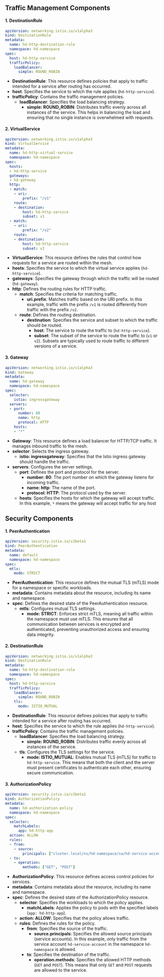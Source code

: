 ## Traffic Management Components

#### 1. DestinationRule

```yaml
apiVersion: networking.istio.io/v1alpha3
kind: DestinationRule
metadata:
  name: hd-http-destination-rule
  namespace: hd-namespace
spec:
  host: hd-http-service
  trafficPolicy:
    loadBalancer:
      simple: ROUND_ROBIN

```

-   **DestinationRule**: This resource defines policies that apply to traffic intended for a service after routing has occurred.
-   **host**: Specifies the service to which the rule applies (`hd-http-service`).
-   **trafficPolicy**: Contains the traffic management policies.
    -   **loadBalancer**: Specifies the load balancing strategy.
        -   **simple: ROUND_ROBIN**: Distributes traffic evenly across all instances of the service. This helps in balancing the load and ensuring that no single instance is overwhelmed with requests.

#### 2. VirtualService

```yaml
apiVersion: networking.istio.io/v1alpha3
kind: VirtualService
metadata:
  name: hd-http-virtual-service
  namespace: hd-namespace
spec:
  hosts:
  - hd-http-service
  gateways:
  - hd-gateway
  http:
  - match:
    - uri:
        prefix: "/v1"
    route:
    - destination:
        host: hd-http-service
        subset: v1
  - match:
    - uri:
        prefix: "/v2"
    route:
    - destination:
        host: hd-http-service
        subset: v2

```

-   **VirtualService**: This resource defines the rules that control how requests for a service are routed within the mesh.
-   **hosts**: Specifies the service to which the virtual service applies (`hd-http-service`).
-   **gateways**: Specifies the gateway through which the traffic will be routed (`hd-gateway`).
-   **http**: Defines the routing rules for HTTP traffic.
    -   **match**: Specifies the criteria for matching traffic.
        -   **uri.prefix**: Matches traffic based on the URI prefix. In this example, traffic with the prefix  `/v1`  is routed differently from traffic with the prefix  `/v2`.
    -   **route**: Defines the routing destination.
        -   **destination**: Specifies the service and subset to which the traffic should be routed.
            -   **host**: The service to route the traffic to (`hd-http-service`).
            -   **subset**: The subset of the service to route the traffic to (`v1`  or  `v2`). Subsets are typically used to route traffic to different versions of a service.

#### 3. Gateway

```yaml
apiVersion: networking.istio.io/v1alpha3
kind: Gateway
metadata:
  name: hd-gateway
  namespace: hd-namespace
spec:
  selector:
    istio: ingressgateway
  servers:
  - port:
      number: 80
      name: http
      protocol: HTTP
    hosts:
    - "*"

```

-   **Gateway**: This resource defines a load balancer for HTTP/TCP traffic. It manages inbound traffic to the mesh.
-   **selector**: Selects the ingress gateway.
    -   **istio: ingressgateway**: Specifies that the Istio ingress gateway should handle the traffic.
-   **servers**: Configures the server settings.
    -   **port**: Defines the port and protocol for the server.
        -   **number: 80**: The port number on which the gateway listens for incoming traffic.
        -   **name: http**: The name of the port.
        -   **protocol: HTTP**: The protocol used by the server.
    -   **hosts**: Specifies the hosts for which the gateway will accept traffic. In this example,  `*`  means the gateway will accept traffic for any host
 
## Security Components

#### 1. PeerAuthentication

```yaml
apiVersion: security.istio.io/v1beta1
kind: PeerAuthentication
metadata:
  name: default
  namespace: hd-namespace
spec:
  mtls:
    mode: STRICT

```

-   **PeerAuthentication**: This resource defines the mutual TLS (mTLS) mode for a namespace or specific workloads.
-   **metadata**: Contains metadata about the resource, including its name and namespace.
-   **spec**: Defines the desired state of the PeerAuthentication resource.
    -   **mtls**: Configures mutual TLS settings.
        -   **mode: STRICT**: Enforces strict mTLS, meaning all traffic within the namespace must use mTLS. This ensures that all communication between services is encrypted and authenticated, preventing unauthorized access and ensuring data integrity.

#### 2. DestinationRule

```yaml
apiVersion: networking.istio.io/v1alpha3
kind: DestinationRule
metadata:
  name: hd-http-destination-rule
  namespace: hd-namespace
spec:
  host: hd-http-service
  trafficPolicy:
    loadBalancer:
      simple: ROUND_ROBIN
    tls:
      mode: ISTIO_MUTUAL

```

-   **DestinationRule**: This resource defines policies that apply to traffic intended for a service after routing has occurred.
-   **host**: Specifies the service to which the rule applies (`hd-http-service`).
-   **trafficPolicy**: Contains the traffic management policies.
    -   **loadBalancer**: Specifies the load balancing strategy.
        -   **simple: ROUND_ROBIN**: Distributes traffic evenly across all instances of the service.
    -   **tls**: Configures the TLS settings for the service.
        -   **mode: ISTIO_MUTUAL**: Enables mutual TLS (mTLS) for traffic to  `hd-http-service`. This means that both the client and the server must present certificates to authenticate each other, ensuring secure communication.

#### 3. AuthorizationPolicy

```yaml
apiVersion: security.istio.io/v1beta1
kind: AuthorizationPolicy
metadata:
  name: hd-authorization-policy
  namespace: hd-namespace
spec:
  selector:
    matchLabels:
      app: hd-http-app
  action: ALLOW
  rules:
  - from:
    - source:
        principals: ["cluster.local/ns/hd-namespace/sa/hd-service-account"]
  - to:
    - operation:
        methods: ["GET", "POST"]

```

-   **AuthorizationPolicy**: This resource defines access control policies for services.
-   **metadata**: Contains metadata about the resource, including its name and namespace.
-   **spec**: Defines the desired state of the AuthorizationPolicy resource.
    -   **selector**: Specifies the workloads to which the policy applies.
        -   **matchLabels**: Applies the policy to pods with the specified labels (`app: hd-http-app`).
    -   **action: ALLOW**: Specifies that the policy allows traffic.
    -   **rules**: Defines the rules for the policy.
        -   **from**: Specifies the source of the traffic.
            -   **source.principals**: Specifies the allowed source principals (service accounts). In this example, only traffic from the service account  `hd-service-account`  in the namespace  `hd-namespace`  is allowed.
        -   **to**: Specifies the destination of the traffic.
            -   **operation.methods**: Specifies the allowed HTTP methods (`GET`  and  `POST`). This means that only  `GET`  and  `POST`  requests are allowed to the service.
